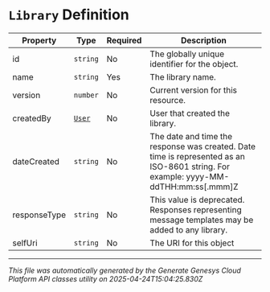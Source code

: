 # `Library` Definition

| Property | Type | Required | Description |
|----------|------|----------|-------------|
| id | `string` | No | The globally unique identifier for the object. |
| name | `string` | Yes | The library name. |
| version | `number` | No | Current version for this resource. |
| createdBy | [`User`](user-definition.md) | No | User that created the library. |
| dateCreated | `string` | No | The date and time the response was created. Date time is represented as an ISO-8601 string. For example: yyyy-MM-ddTHH:mm:ss[.mmm]Z |
| responseType | `string` | No | This value is deprecated. Responses representing message templates may be added to any library. |
| selfUri | `string` | No | The URI for this object |

---

*This file was automatically generated by the Generate Genesys Cloud Platform API classes utility on 2025-04-24T15:04:25.830Z*
